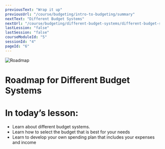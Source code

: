 ```yaml
---
previousText: "Wrap it up"
previousUrl: "/course/budgeting/intro-to-budgeting/summary"
nextText: "Different Budget Systems"
nextUrl: "/course/budgeting/different-budget-systems/different-budget-systems"
lastLession: "false"
lastSession: "false"
courseModuleId: "5"
sessionId: "4"
pageId: "6"
---
```



![Roadmap](/assets/img/roadmap.png)
# Roadmap for Different Budget Systems
# In today’s lesson: 
- Learn about different budget systems.
- Learn how to select the budget that is best for your needs
- Learn to develop your own spending plan that includes your expenses and income


